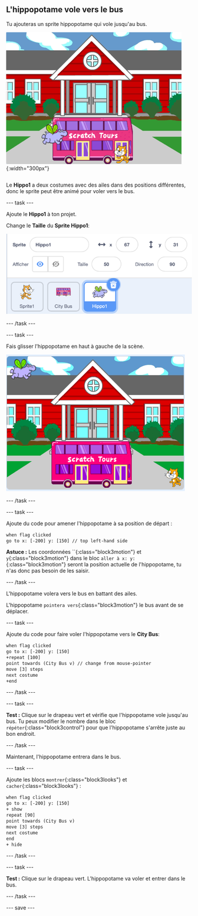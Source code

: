 ## L'hippopotame vole vers le bus

<div style="display: flex; flex-wrap: wrap">
<div style="flex-basis: 200px; flex-grow: 1; margin-right: 15px;">
Tu ajouteras un sprite hippopotame qui vole jusqu'au bus.
</div>
<div>

![L'hippopotame volant vers le bus.](images/hippo-flies.png){:width="300px"}

</div>
</div>

Le **Hippo1** a deux costumes avec des ailes dans des positions différentes, donc le sprite peut être animé pour voler vers le bus.

--- task ---

Ajoute le **Hippo1** à ton projet.

Change le **Taille** du **Sprite Hippo1**:

![Le volet Sprite pour le sprite Hippo1, avec une taille définie sur 50.](images/hippo-sprite-size.png)

--- /task ---

--- task ---

Fais glisser l'hippopotame en haut à gauche de la scène.

![Le sprite Hippo1 en haut à gauche de la scène.](images/hippo-sprite-stage.png)

--- /task ---

--- task ---

Ajoute du code pour amener l'hippopotame à sa position de départ :

```blocks3
when flag clicked
go to x: [-200] y: [150] // top left-hand side
```

**Astuce :** Les coordonnées ``{:class="block3motion"} et `y`{:class="block3motion"} dans le bloc `aller à x: y:`{:class="block3motion"} seront la position actuelle de l'hippopotame, tu n'as donc pas besoin de les saisir.

--- /task ---

L'hippopotame volera vers le bus en battant des ailes.

L'hippopotame `pointera vers`{:class="block3motion"} le bus avant de se déplacer.

--- task ---

Ajoute du code pour faire voler l'hippopotame vers le **City Bus**:

```blocks3
when flag clicked
go to x: [-200] y: [150] 
+repeat [100] 
point towards (City Bus v) // change from mouse-pointer
move [3] steps
next costume
+end
```

--- /task ---

--- task ---

**Test :** Clique sur le drapeau vert et vérifie que l'hippopotame vole jusqu'au bus. Tu peux modifier le nombre dans le bloc `répéter`{:class="block3control"} pour que l'hippopotame s'arrête juste au bon endroit.

--- /task ---

Maintenant, l'hippopotame entrera dans le bus.

--- task ---

Ajoute les blocs `montrer`{:class="block3looks"} et `cacher`{:class="block3looks"} :

```blocks3
when flag clicked
go to x: [-200] y: [150] 
+ show
repeat [90] 
point towards (City Bus v)
move [3] steps
next costume
end
+ hide
```

--- /task ---

--- task ---

**Test :** Clique sur le drapeau vert. L'hippopotame va voler et entrer dans le bus.

--- /task ---

--- save ---
